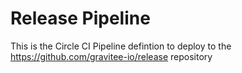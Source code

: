 # Release Pipeline

This is the Circle CI Pipeline defintion to deploy to the https://github.com/gravitee-io/release repository

